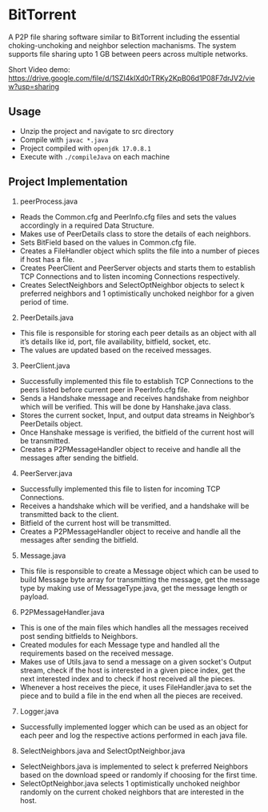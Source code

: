 # BitTorrent
A P2P file sharing software similar to BitTorrent including the essential choking-unchoking and neighbor selection machanisms. The system supports file sharing upto 1 GB between peers across multiple networks.

Short Video demo: https://drive.google.com/file/d/1SZI4klXd0rTRKy2KpB06d1P08F7drJV2/view?usp=sharing

## Usage
- Unzip the project and navigate to src directory
- Compile with ```javac *.java```
- Project compiled with ```openjdk 17.0.8.1```
- Execute with ```./compileJava``` on each machine
  
## Project Implementation
1.	peerProcess.java
-	Reads the Common.cfg and PeerInfo.cfg files and sets the values accordingly in a required Data Structure.
-	Makes use of PeerDetails class to store the details of each neighbors.
-	Sets BitField based on the values in Common.cfg file.
-	Creates a FileHandler object which splits the file into a number of pieces if host has a file.
-	Creates PeerClient and PeerServer objects and starts them to establish TCP Connections and to listen incoming Connections respectively.
-	Creates SelectNeighbors and SelectOptNeighbor objects to select k preferred neighbors and 1 optimistically unchoked neighbor for a given period of time. 

2.	PeerDetails.java
-	This file is responsible for storing each peer details as an object with all it’s details like id, port, file availability, bitfield, socket, etc.
-	The values are updated based on the received messages.

3.	PeerClient.java
-	Successfully implemented this file to establish TCP Connections to the peers listed before current peer in PeerInfo.cfg file.
-	Sends a Handshake message and receives handshake from neighbor which will be verified. This will be done by Hanshake.java class.
-	Stores the current socket, Input, and output data streams in Neighbor’s PeerDetails object.
-	Once Hanshake message is verified, the bitfield of the current host will be transmitted.
-	Creates a P2PMessageHandler object to receive and handle all the messages after sending the bitfield.

4.	PeerServer.java
-	Successfully implemented this file to listen for incoming TCP Connections.
-	Receives a handshake which will be verified, and a handshake will be transmitted back to the client.
-	Bitfield of the current host will be transmitted.
-	Creates a P2PMessageHandler object to receive and handle all the messages after sending the bitfield.

5.	Message.java
-	This file is responsible to create a Message object which can be used to build Message byte array for transmitting the message, get the message type by making use of MessageType.java, get the message length or payload.

6.	P2PMessageHandler.java
-	This is one of the main files which handles all the messages received post sending bitfields to Neighbors.
-	Created modules for each Message type and handled all the requirements based on the received message.
-	Makes use of Utils.java to send a message on a given socket's Output stream, check if the host is interested in a given piece index, get the next interested index and to check if host received all the pieces.
-	Whenever a host receives the piece, it uses FileHandler.java to set the piece and to build a file in the end when all the pieces are received.

7.	Logger.java
-	Successfully implemented logger which can be used as an object for each peer and log the respective actions performed in each java file.

8. SelectNeighbors.java and SelectOptNeighbor.java
- SelectNeighbors.java is implemented to select k preferred Neighbors based on the download speed or randomly if choosing for the first time.
- SelectOptNeighbor.java selects 1 optimistically unchoked neighbor randomly on the current choked neighbors that are interested in the host.

